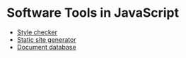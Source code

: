 # Software Tools in JavaScript

-   [Style checker](./style-checker.md)
-   [Static site generator](./static-site-generator.md)
-   [Document database](./document-database.md)

